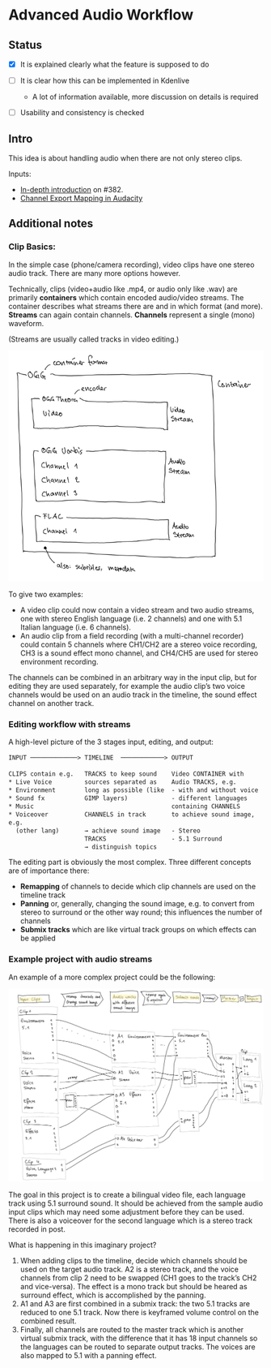 # Advanced Audio Workflow


## Status

* [x] It is explained clearly what the feature is supposed to do
* [ ] It is clear how this can be implemented in Kdenlive
  * A lot of information available, more discussion on details is required
* [ ] Usability and consistency is checked


## Intro

This idea is about handling audio when there are not only stereo clips.

Inputs:

* [In-depth introduction](https://invent.kde.org/kde/kdenlive/uploads/fec036664d3c462ffaa6d664512551c1/Audio_guide_updated_Mar_06_2020_ver01.pdf) on #382.
* [Channel Export Mapping in Audacity](https://manual.audacityteam.org/man/advanced_mixing_options.html)


## Additional notes

### Clip Basics: 

In the simple case (phone/camera recording), video clips have one stereo audio track. There are many more options however.

Technically, clips (video+audio like .mp4, or audio only like .wav) are primarily **containers** which contain encoded audio/video streams. The container describes what streams there are and in which format (and more). **Streams** can again contain channels. **Channels** represent a single (mono) waveform.

(Streams are usually called tracks in video editing.)

![image](uploads/79a760ee671fa9061b110d254996315a/image.png)

To give two examples:

* A video clip could now contain a video stream and two audio streams, one with stereo English language (i.e. 2 channels) and one with 5.1 Italian language (i.e. 6 channels).
* An audio clip from a field recording (with a multi-channel recorder) could contain 5 channels where CH1/CH2 are a stereo voice recording, CH3 is a sound effect mono channel, and CH4/CH5 are used for stereo environment recording.

The channels can be combined in an arbitrary way in the input clip, but for editing they are used separately, for example the audio clip’s two voice channels would be used on an audio track in the timeline, the sound effect channel on another track.

### Editing workflow with streams

A high-level picture of the 3 stages input, editing, and output:

```
INPUT ─────────────> TIMELINE  ────────────> OUTPUT

CLIPS contain e.g.   TRACKS to keep sound    Video CONTAINER with
* Live Voice         sources separated as    Audio TRACKS, e.g.
* Environment        long as possible (like  - with and without voice
* Sound fx           GIMP layers)            - different languages
* Music                                      containing CHANNELS
* Voiceover          CHANNELS in track       to achieve sound image, e.g.
  (other lang)       → achieve sound image   - Stereo
                     TRACKS                  - 5.1 Surround
                     → distinguish topics    
```

The editing part is obviously the most complex. Three different concepts are of importance there:

* **Remapping** of channels to decide which clip channels are used on the timeline track
* **Panning** or, generally, changing the sound image, e.g. to convert from stereo to surround or the other way round; this influences the number of channels
* **Submix tracks** which are like virtual track groups on which effects can be applied


### Example project with audio streams

An example of a more complex project could be the following:

![image](uploads/2aede732c2073e145c9dcc3696ca868c/image.png)

The goal in this project is to create a bilingual video file, each language track using 5.1 surround sound. It should be achieved from the sample audio input clips which may need some adjustment before they can be used. There is also a voiceover for the second language which is a stereo track recorded in post.

What is happening in this imaginary project?

1. When adding clips to the timeline, decide which channels should be used on the target audio track. A2 is a stereo track, and the voice channels from clip 2 need to be swapped (CH1 goes to the track’s CH2 and vice-versa). The effect is a mono track but should be heared as surround effect, which is accomplished by the panning.
2. A1 and A3 are first combined in a submix track: the two 5.1 tracks are reduced to one 5.1 track. Now there is keyframed volume control on the combined result.
3. Finally, all channels are routed to the master track which is another virtual submix track, with the difference that it has 18 input channels so the languages can be routed to separate output tracks. The voices are also mapped to 5.1 with a panning effect.